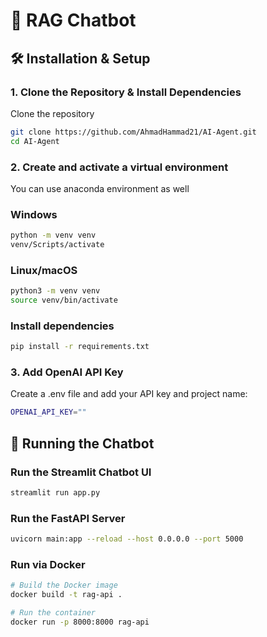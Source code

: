 # 🚀 RAG Chatbot

## 🛠️ Installation & Setup

### 1. Clone the Repository & Install Dependencies
Clone the repository
```bash
git clone https://github.com/AhmadHammad21/AI-Agent.git
cd AI-Agent
```

### 2. Create and activate a virtual environment
You can use anaconda environment as well 
### Windows
```bash
python -m venv venv
venv/Scripts/activate
```

### Linux/macOS
```bash
python3 -m venv venv
source venv/bin/activate
```

### Install dependencies
```bash
pip install -r requirements.txt
```


### 3. Add OpenAI API Key 

Create a .env file and add your API key and project name:
```bash
OPENAI_API_KEY=""
```

## 🚀 Running the Chatbot

### Run the Streamlit Chatbot UI
```bash
streamlit run app.py
```


### Run the FastAPI Server
```bash
uvicorn main:app --reload --host 0.0.0.0 --port 5000
```


### Run via Docker
```bash
# Build the Docker image
docker build -t rag-api .

# Run the container
docker run -p 8000:8000 rag-api
```

